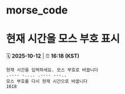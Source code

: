 # morse_code
# 현재 시간을 모스 부호 표시
<!-- MORSE_TIME_START -->
🗓️ **2025-10-12** | ⏰ **16:18 (KST)**

```
현재 시간을 입력하세요. 모스 부호로 바꿉니다
.---- -.... .---- ---..
모스 부호를 다시 현재 시간으로 바꿉니다
1618
```
<!-- MORSE_TIME_END -->
